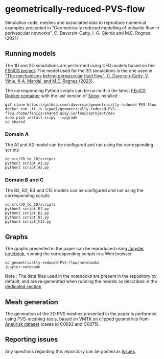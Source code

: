 # geometrically-reduced-PVS-flow

Simulation code, meshes and associated data to reproduce numerical examples presented in 
"Geometrically reduced modelling of pulsatile flow in
perivascular networks", C. Daversin-Catty, I. G. Gjerde and M.E. Rognes (2021)

## Running models

The 1D and 3D simulations are performed using CFD models based on the [FEniCS project](https://fenicsproject.org/).
The model used for the 3D simulations is the one used in ["The mechanisms behind perivascular fluid flow", C. Daversin-Catty, V. Vinje, K-A. Mardal, and M.E. Rognes (2020)](https://journals.plos.org/plosone/article/comments?id=10.1371/journal.pone.0244442).

The corresponding Python scripts can be run within the latest [FEniCS Docker container](https://quay.io/repository/fenicsproject/dev)
with the last version of [Scipy](https://www.scipy.org/) installed :
```
git clone https://github.com/cdaversin/geometrically-reduced-PVS-flow
docker run -it -v $(pwd)/geometrically-reduced-PVS-flow:/home/fenics/shared quay.io/fenicsproject/dev
sudo pip3 install scipy --upgrade
cd shared
```

### Domain A
The A1 and A2 model can be configured and run using the corresponding scripts
```
cd src/2D_to_1D/scripts
python3 script_A1.py
python3 script_A2.py
```

### Domain B and C
The B2, B2, B3 and C12 models can be configured and run using the corresponding scripts
```
cd src/3D_to_1D/scripts
python3 script_B1.py
python3 script_B2.py
python3 script_B3.py
python3 script_C12.py
```

## Graphs
The graphs presented in the paper can be reproduced using [Jupyter notebook](https://jupyter.org/),
running the corresponding scripts in a Web browser.
```
cd geometrically-reduced-PVS-flow/notebooks
jupyter-notebook
```
Note : The data files used in the notebooks are present in the repository by default, and are re-generated
when running the models as described in the [dedicated section](#models)

## Mesh generation
The generation of the 3D PVS meshes presented in the paper is performed using [PVS-meshing-tools](https://github.com/cdaversin/PVS-meshing-tools), based on [VMTK](http://www.vmtk.org/)
on clipped geometries from [Aneurisk dataset](http://ecm2.mathcs.emory.edu/aneuriskweb/repository) (cases id C0092 and C0075).

## Reporting issues
Any questions regarding this repository can be posted as [Issues](https://github.com/cdaversin/geometrically-reduced-PVS-flow/issues).
